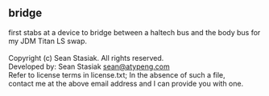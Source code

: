 **bridge**
-------
first stabs at a device to bridge between a haltech bus and the body bus for my JDM Titan LS swap.\
\
Copyright (c) Sean Stasiak. All rights reserved.\
Developed by: Sean Stasiak <sean@atypeng.com>\
Refer to license terms in license.txt; In the absence of such a file,\
contact me at the above email address and I can provide you with one.